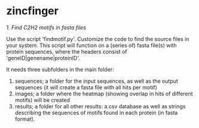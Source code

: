 zincfinger
==========

*1. Find C2H2 motifs in fasta files*

Use the script 'findmotif.py'. Customize the code to find the source files in your system. This script will function on a (series of) fasta file(s) with protein sequences, where the headers consist of 'geneID|genename|proteinID'.

It needs three subfolders in the main folder: 

1. sequences; a folder for the input sequences, as well as the output sequences (it will create a fasta file with all hits per motif)
2. images; a folder where the heatmap (showing overlap in hits of different motifs) will be created
3. results; a folder for all other results: a csv database as well as strings describing the sequences of motifs found in each protein (in fasta format).
